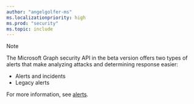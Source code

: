 ```yaml
---
author: "angelgolfer-ms"
ms.localizationpriority: high
ms.prod: "security"
ms.topic: include
---
```


<!-- markdownlint-disable MD041-->
>[!NOTE]
>The Microsoft Graph security API in the beta version offers two types of alerts that make analyzing attacks and determining response easier:
>- Alerts and incidents
>- Legacy alerts
>
>For more information, see [alerts](/graph/api/resources/security-api-overview?view=graph-rest-beta&preserve-view=true#alerts).

